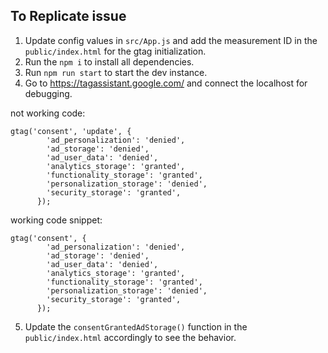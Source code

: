 ## To Replicate issue
1. Update config values in `src/App.js` and add the measurement ID in the `public/index.html` for the gtag initialization.
2. Run the `npm i` to install all dependencies.
3. Run `npm run start` to start the dev instance.
4. Go to https://tagassistant.google.com/ and connect the localhost for debugging.

not working code:

```
gtag('consent', 'update', {
        'ad_personalization': 'denied',
        'ad_storage': 'denied',
        'ad_user_data': 'denied',
        'analytics_storage': 'granted',
        'functionality_storage': 'granted',
        'personalization_storage': 'denied',
        'security_storage': 'granted',
      });
```

working code snippet:

```
gtag('consent', {
        'ad_personalization': 'denied',
        'ad_storage': 'denied',
        'ad_user_data': 'denied',
        'analytics_storage': 'granted',
        'functionality_storage': 'granted',
        'personalization_storage': 'denied',
        'security_storage': 'granted',
      });
```

5. Update the `consentGrantedAdStorage()` function in the `public/index.html` accordingly to see the behavior.
